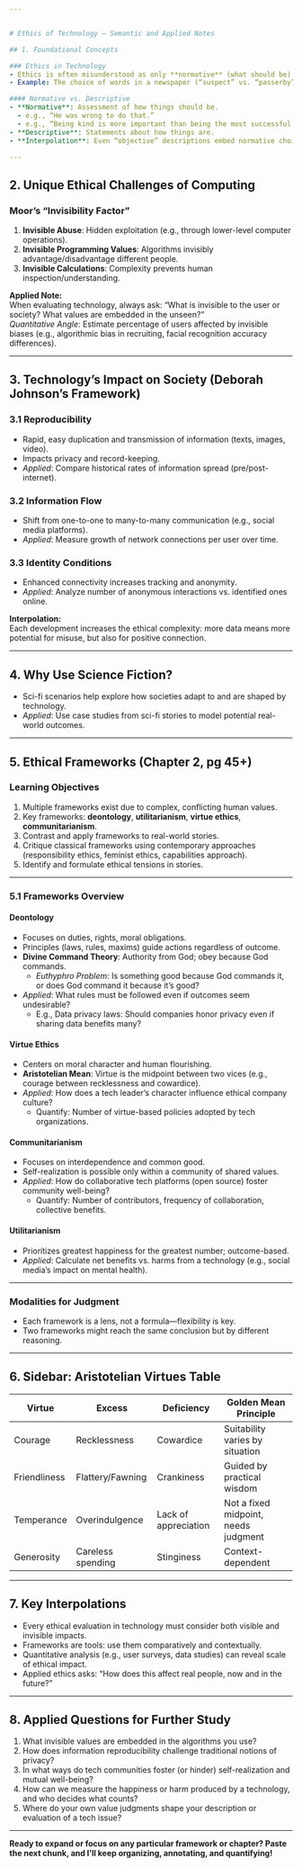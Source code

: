 ```yaml
---


# Ethics of Technology – Semantic and Applied Notes

## 1. Foundational Concepts

### Ethics in Technology
- Ethics is often misunderstood as only **normative** (what should be), but every description, even factual, contains **normative judgments**.
- Example: The choice of words in a newspaper (“suspect” vs. “passerby”) shapes public perception and conveys implicit value judgments.

#### Normative vs. Descriptive
- **Normative**: Assessment of how things should be.  
  - e.g., “He was wrong to do that.”
  - e.g., “Being kind is more important than being the most successful.”
- **Descriptive**: Statements about how things are.
- **Interpolation**: Even “objective” descriptions embed normative choices; language always carries values.

---
```


## 2. Unique Ethical Challenges of Computing

### Moor’s “Invisibility Factor”
1. **Invisible Abuse**: Hidden exploitation (e.g., through lower-level computer operations).
2. **Invisible Programming Values**: Algorithms invisibly advantage/disadvantage different people.
3. **Invisible Calculations**: Complexity prevents human inspection/understanding.

**Applied Note:**  
When evaluating technology, always ask: “What is invisible to the user or society? What values are embedded in the unseen?”  
*Quantitative Angle*: Estimate percentage of users affected by invisible biases (e.g., algorithmic bias in recruiting, facial recognition accuracy differences).

---

## 3. Technology’s Impact on Society (Deborah Johnson’s Framework)

### 3.1 Reproducibility
- Rapid, easy duplication and transmission of information (texts, images, video).
- Impacts privacy and record-keeping.
- *Applied*: Compare historical rates of information spread (pre/post-internet).

### 3.2 Information Flow
- Shift from one-to-one to many-to-many communication (e.g., social media platforms).
- *Applied*: Measure growth of network connections per user over time.

### 3.3 Identity Conditions
- Enhanced connectivity increases tracking and anonymity.
- *Applied*: Analyze number of anonymous interactions vs. identified ones online.

**Interpolation:**  
Each development increases the ethical complexity: more data means more potential for misuse, but also for positive connection.

---

## 4. Why Use Science Fiction?
- Sci-fi scenarios help explore how societies adapt to and are shaped by technology.
- *Applied*: Use case studies from sci-fi stories to model potential real-world outcomes.

---

## 5. Ethical Frameworks (Chapter 2, pg 45+)

### Learning Objectives
1. Multiple frameworks exist due to complex, conflicting human values.
2. Key frameworks: **deontology**, **utilitarianism**, **virtue ethics**, **communitarianism**.
3. Contrast and apply frameworks to real-world stories.
4. Critique classical frameworks using contemporary approaches (responsibility ethics, feminist ethics, capabilities approach).
5. Identify and formulate ethical tensions in stories.

---

### 5.1 Frameworks Overview

#### **Deontology**
- Focuses on duties, rights, moral obligations.
- Principles (laws, rules, maxims) guide actions regardless of outcome.
- **Divine Command Theory**: Authority from God; obey because God commands.
  - *Euthyphro Problem*: Is something good because God commands it, or does God command it because it’s good?
- *Applied*: What rules must be followed even if outcomes seem undesirable?  
  - E.g., Data privacy laws: Should companies honor privacy even if sharing data benefits many?

#### **Virtue Ethics**
- Centers on moral character and human flourishing.
- **Aristotelian Mean**: Virtue is the midpoint between two vices (e.g., courage between recklessness and cowardice).
- *Applied*: How does a tech leader’s character influence ethical company culture?  
  - Quantify: Number of virtue-based policies adopted by tech organizations.

#### **Communitarianism**
- Focuses on interdependence and common good.
- Self-realization is possible only within a community of shared values.
- *Applied*: How do collaborative tech platforms (open source) foster community well-being?
  - Quantify: Number of contributors, frequency of collaboration, collective benefits.

#### **Utilitarianism**
- Prioritizes greatest happiness for the greatest number; outcome-based.
- *Applied*: Calculate net benefits vs. harms from a technology (e.g., social media’s impact on mental health).

---

### Modalities for Judgment
- Each framework is a lens, not a formula—flexibility is key.
- Two frameworks might reach the same conclusion but by different reasoning.

---

## 6. Sidebar: Aristotelian Virtues Table

| Virtue      | Excess            | Deficiency            | Golden Mean Principle                      |
|-------------|-------------------|-----------------------|--------------------------------------------|
| Courage     | Recklessness      | Cowardice             | Suitability varies by situation            |
| Friendliness| Flattery/Fawning  | Crankiness            | Guided by practical wisdom                 |
| Temperance  | Overindulgence    | Lack of appreciation  | Not a fixed midpoint, needs judgment       |
| Generosity  | Careless spending | Stinginess            | Context-dependent                          |

---

## 7. Key Interpolations

- Every ethical evaluation in technology must consider both visible and invisible impacts.
- Frameworks are tools: use them comparatively and contextually.
- Quantitative analysis (e.g., user surveys, data studies) can reveal scale of ethical impact.
- Applied ethics asks: “How does this affect real people, now and in the future?”

---

## 8. Applied Questions for Further Study

1. What invisible values are embedded in the algorithms you use?
2. How does information reproducibility challenge traditional notions of privacy?
3. In what ways do tech communities foster (or hinder) self-realization and mutual well-being?
4. How can we measure the happiness or harm produced by a technology, and who decides what counts?
5. Where do your own value judgments shape your description or evaluation of a tech issue?

---

**Ready to expand or focus on any particular framework or chapter? Paste the next chunk, and I’ll keep organizing, annotating, and quantifying!**
